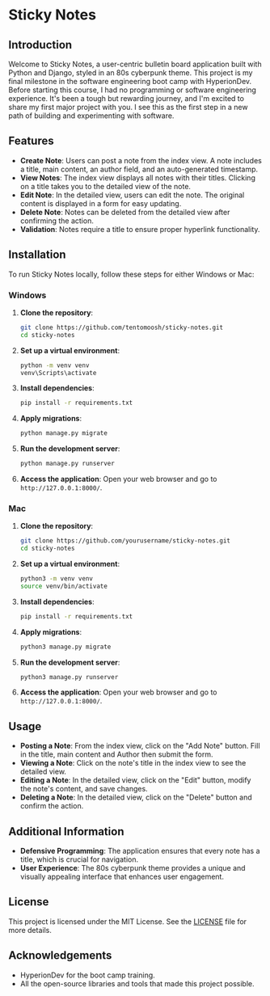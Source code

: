 # Sticky Notes

## Introduction
Welcome to Sticky Notes, a user-centric bulletin board application built with Python and Django, styled in an 80s cyberpunk theme. This project is my final milestone in the software engineering boot camp with HyperionDev. Before starting this course, I had no programming or software engineering experience. It's been a tough but rewarding journey, and I'm excited to share my first major project with you. I see this as the first step in a new path of building and experimenting with software.

## Features
- **Create Note**: Users can post a note from the index view. A note includes a title, main content, an author field, and an auto-generated timestamp.
- **View Notes**: The index view displays all notes with their titles. Clicking on a title takes you to the detailed view of the note.
- **Edit Note**: In the detailed view, users can edit the note. The original content is displayed in a form for easy updating.
- **Delete Note**: Notes can be deleted from the detailed view after confirming the action.
- **Validation**: Notes require a title to ensure proper hyperlink functionality.

## Installation
To run Sticky Notes locally, follow these steps for either Windows or Mac:

### Windows
1. **Clone the repository**:
    ```bash
    git clone https://github.com/tentomoosh/sticky-notes.git
    cd sticky-notes
    ```

2. **Set up a virtual environment**:
    ```bash
    python -m venv venv
    venv\Scripts\activate
    ```

3. **Install dependencies**:
    ```bash
    pip install -r requirements.txt
    ```

4. **Apply migrations**:
    ```bash
    python manage.py migrate
    ```

5. **Run the development server**:
    ```bash
    python manage.py runserver
    ```

6. **Access the application**:
    Open your web browser and go to `http://127.0.0.1:8000/`.

### Mac
1. **Clone the repository**:
    ```bash
    git clone https://github.com/yourusername/sticky-notes.git
    cd sticky-notes
    ```

2. **Set up a virtual environment**:
    ```bash
    python3 -m venv venv
    source venv/bin/activate
    ```

3. **Install dependencies**:
    ```bash
    pip install -r requirements.txt
    ```

4. **Apply migrations**:
    ```bash
    python3 manage.py migrate
    ```

5. **Run the development server**:
    ```bash
    python3 manage.py runserver
    ```

6. **Access the application**:
    Open your web browser and go to `http://127.0.0.1:8000/`.

## Usage
- **Posting a Note**: From the index view, click on the "Add Note" button. Fill in the title, main content and Author then submit the form.
- **Viewing a Note**: Click on the note's title in the index view to see the detailed view.
- **Editing a Note**: In the detailed view, click on the "Edit" button, modify the note's content, and save changes.
- **Deleting a Note**: In the detailed view, click on the "Delete" button and confirm the action.

## Additional Information
- **Defensive Programming**: The application ensures that every note has a title, which is crucial for navigation.
- **User Experience**: The 80s cyberpunk theme provides a unique and visually appealing interface that enhances user engagement.

## License
This project is licensed under the MIT License. See the [LICENSE](LICENSE) file for more details.

## Acknowledgements
- HyperionDev for the boot camp training.
- All the open-source libraries and tools that made this project possible.

